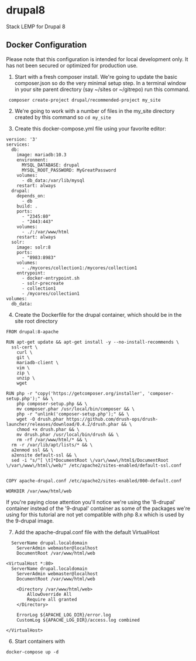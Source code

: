 # drupal8
Stack LEMP for Drupal 8
## Docker Configuration
Please note that this configuration is intended for local development only.  It has not been secured or optimized for production use.

1. Start with a fresh composer install.  We're going to update the basic composer.json so do the very minimal setup step.  In a terminal window in your site parent directory (say ~/sites or ~/gitrepo) run this command.

```
 composer create-project drupal/recommended-project my_site
```

2. We're going to work with a number of files in the my_site directory created by this command so ```cd my_site```

3. Create this docker-compose.yml file using your favorite editor:

```
version: '3'
services:
  db:
    image: mariadb:10.3
    environment:
      MYSQL_DATABASE: drupal
      MYSQL_ROOT_PASSWORD: MyGreatPassword
    volumes:
      - db_data:/var/lib/mysql
    restart: always
  drupal:
    depends_on:
      - db
    build: .
    ports:
      - "2345:80"
      - "2443:443"
    volumes:
      - ./:/var/www/html
    restart: always
  solr:
    image: solr:8
    ports:
      - "8983:8983"
    volumes:
      - ./mycores/collection1:/mycores/collection1
    entrypoint:
      - docker-entrypoint.sh
      - solr-precreate
      - collection1
      - /mycores/collection1
volumes:
  db_data:
```

4. Create the Dockerfile for the drupal container, which should be in the site root directory

```
FROM drupal:8-apache

RUN apt-get update && apt-get install -y --no-install-recommends \
  ssl-cert \
	curl \
	git \
	mariadb-client \
	vim \
	zip \
	unzip \
	wget

RUN php -r "copy('https://getcomposer.org/installer', 'composer-setup.php');" && \
	php composer-setup.php && \
	mv composer.phar /usr/local/bin/composer && \
	php -r "unlink('composer-setup.php');" && \
	wget -O drush.phar https://github.com/drush-ops/drush-launcher/releases/download/0.4.2/drush.phar && \
	chmod +x drush.phar && \
	mv drush.phar /usr/local/bin/drush && \
	rm -rf /var/www/html/* && \
  rm -r /var/lib/apt/lists/* && \
  a2enmod ssl && \
  a2ensite default-ssl && \
  sed -i "s/^[ \t]*DocumentRoot \/var\/www\/html$/DocumentRoot \/var\/www\/html\/web/" /etc/apache2/sites-enabled/default-ssl.conf


COPY apache-drupal.conf /etc/apache2/sites-enabled/000-default.conf

WORKDIR /var/www/html/web
```

If you're paying close attention you'll notice we're using the '8-drupal' container instead of the '9-drupal' container as some of the packages we're using for this tutorial are not yet compatible with php 8.x which is used by the 9-drupal image.

7. Add the apache-drupal.conf file with the default VirtualHost

```
  ServerName drupal.localdomain
	ServerAdmin webmaster@localhost
	DocumentRoot /var/www/html/web

<VirtualHost *:80>
  ServerName drupal.localdomain
	ServerAdmin webmaster@localhost
	DocumentRoot /var/www/html/web

	<Directory /var/www/html/web>
		AllowOverride All
		Require all granted
	</Directory>

	ErrorLog ${APACHE_LOG_DIR}/error.log
	CustomLog ${APACHE_LOG_DIR}/access.log combined

</VirtualHost>
```

6. Start containers with

```
docker-compose up -d
```
